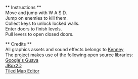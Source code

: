 ** Instructions **  
Move and jump with W A S D.  
Jump on enemies to kill them.  
Collect keys to unlock locked walls.  
Enter doors to finish levels.  
Pull levers to open closed doors.  

** Credits **  
All graphics assets and sound effects belongs to [Kenney](http://www.kenney.nl/)  
The project makes use of the following open source libraries:  
[Google's Guava](https://github.com/google/guava)  
[JBox2D](http://www.jbox2d.org/)  
[Tiled Map Editor](http://www.mapeditor.org/)  
